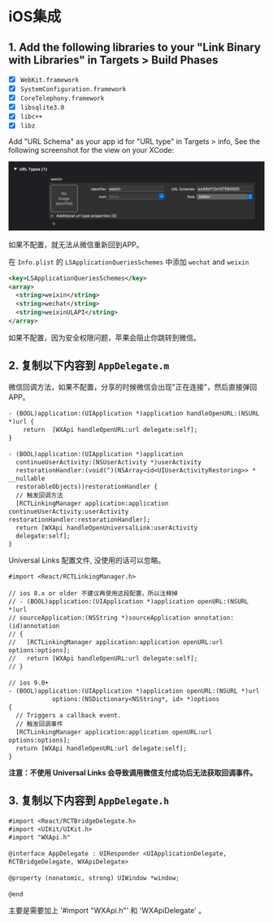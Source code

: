 # iOS集成

## 1. Add the following libraries to your "Link Binary with Libraries" in Targets > Build Phases

- [x] `WebKit.framework`
- [x] `SystemConfiguration.framework`
- [x] `CoreTelephony.framework`
- [x] `libsqlite3.0`
- [x] `libc++`
- [x] `libz`

Add "URL Schema" as your app id for "URL type" in Targets > info, See the following screenshot for the view on your XCode:

![Set URL Schema in XCode](./../image/url-types.png)

如果不配置，就无法从微信重新回到APP。

 在 `Info.plist` 的 `LSApplicationQueriesSchemes` 中添加 `wechat` and `weixin`

```xml
<key>LSApplicationQueriesSchemes</key>
<array>
  <string>weixin</string>
  <string>wechat</string>
  <string>weixinULAPI</string>
</array>
```

如果不配置，因为安全权限问题，苹果会阻止你跳转到微信。  

## 2. 复制以下内容到 `AppDelegate.m`

微信回调方法，如果不配置，分享的时候微信会出现"正在连接"，然后直接弹回APP。

```objc
- (BOOL)application:(UIApplication *)application handleOpenURL:(NSURL *)url {
    return  [WXApi handleOpenURL:url delegate:self];
}

- (BOOL)application:(UIApplication *)application
  continueUserActivity:(NSUserActivity *)userActivity
  restorationHandler:(void(^)(NSArray<id<UIUserActivityRestoring>> * __nullable
  restorableObjects))restorationHandler {
  // 触发回调方法
  [RCTLinkingManager application:application continueUserActivity:userActivity restorationHandler:restorationHandler];
  return [WXApi handleOpenUniversalLink:userActivity
  delegate:self];
}
```

Universal Links 配置文件, 没使用的话可以忽略。

```objc
#import <React/RCTLinkingManager.h>

// ios 8.x or older 不建议再使用这段配置，所以注释掉
// - (BOOL)application:(UIApplication *)application openURL:(NSURL *)url
// sourceApplication:(NSString *)sourceApplication annotation:(id)annotation
// {
//   [RCTLinkingManager application:application openURL:url options:options];
//   return [WXApi handleOpenURL:url delegate:self];
// }

// ios 9.0+
- (BOOL)application:(UIApplication *)application openURL:(NSURL *)url
            options:(NSDictionary<NSString*, id> *)options
{
  // Triggers a callback event.
  // 触发回调事件
  [RCTLinkingManager application:application openURL:url options:options];
  return [WXApi handleOpenURL:url delegate:self];
}
```

**注意：不使用 Universal Links 会导致调用微信支付成功后无法获取回调事件。**

## 3. 复制以下内容到 `AppDelegate.h`

```objc
#import <React/RCTBridgeDelegate.h>
#import <UIKit/UIKit.h>
#import "WXApi.h"

@interface AppDelegate : UIResponder <UIApplicationDelegate, RCTBridgeDelegate, WXApiDelegate>

@property (nonatomic, strong) UIWindow *window;

@end
```

主要是需要加上 '#import "WXApi.h"' 和 'WXApiDelegate' 。
